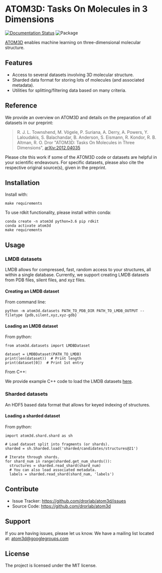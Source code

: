 # ATOM3D: Tasks On Molecules in 3 Dimensions

[![Documentation
Status](https://readthedocs.org/projects/atom3d/badge/?version=latest)](http://atom3d.readthedocs.io/?badge=latest)
![Package](https://github.com/drorlab/atom3d/workflows/package/badge.svg)

[ATOM3D](https://www.atom3d.ai/) enables machine learning on three-dimensional molecular structure.

## Features

* Access to several datasets involving 3D molecular structure. 
* Sharded data format for storing lots of molecules (and associated metadata).
* Utilities for splitting/filtering data based on many criteria.


## Reference

We provide an overview on ATOM3D and details on the preparation of all datasets in our preprint:

> R. J. L. Townshend, M. Vögele, P. Suriana, A. Derry, A. Powers, Y. Laloudakis, S. Balachandar, B. Anderson, S. Eismann, R. Kondor, R. B. Altman, R. O. Dror "ATOM3D: Tasks On Molecules in Three Dimensions", [arXiv:2012.04035](https://arxiv.org/abs/2012.04035)
  
Please cite this work if some of the ATOM3D code or datasets are helpful in your scientific endeavours. For specific datasets, please also cite the respective original source(s), given in the preprint.


## Installation

Install with:

```
make requirements
```
    
To use rdkit functionality, please install within conda:

```
conda create -n atom3d python=3.6 pip rdkit
conda activate atom3d
make requirements
```

## Usage

### LMDB datasets

LMDB allows for compressed, fast, random access to your structures, all within a
single database.  Currently, we support creating LMDB datasets from PDB files, silent files, and xyz files.

#### Creating an LMDB dataset

From command line:
```
python -m atom3d.datasets PATH_TO_PDB_DIR PATH_TO_LMDB_OUTPUT --filetype {pdb,silent,xyz,xyz-gdb} 
```

#### Loading an LMDB dataset

From python:
```
from atom3d.datasets import LMDBDataset

dataset = LMDBDataset(PATH_TO_LMDB)
print(len(dataset))  # Print length
print(dataset[0])  # Print 1st entry
```

From C++:

 We provide example C++ code to load the LMDB datasets [here](https://github.com/drorlab/atom3d/tree/master/atom3d/cpp/lmdb-reader).

### Sharded datasets

An HDF5 based data format that allows for keyed indexing of structures.

#### Loading a sharded dataset

From python:
```
import atom3d.shard.shard as sh

# Load dataset split into fragments (or shards).
sharded = sh.Sharded.load('sharded/candidates/structures@21')

# Iterate through shards.
for shard_num in range(sharded.get_num_shards()):
  structures = sharded.read_shard(shard_num)
  # You can also load associated metadata.
  labels = sharded.read_shard(shard_num, 'labels')
```

## Contribute

* Issue Tracker: https://github.com/drorlab/atom3d/issues
* Source Code: https://github.com/drorlab/atom3d

## Support

If you are having issues, please let us know.
We have a mailing list located at: atom3d@googlegroups.com

## License

The project is licensed under the MIT license.
